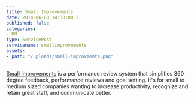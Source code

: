 ```yaml
---
title: Small Improvements
date: 2014-06-03 14:38:00 Z
published: false
categories:
- HR
type: ServicePost
servicename: smallimprovements
assets:
- path: "/uploads/small-improvments.png"
---
```


[Small Improvements](https://www.small-improvements.com/) is a performance review system that simplifies 360 degree feedback, performance reviews and goal setting. It's for small to medium sized companies wanting to increase productivity, recognize and retain great staff, and communicate better.
